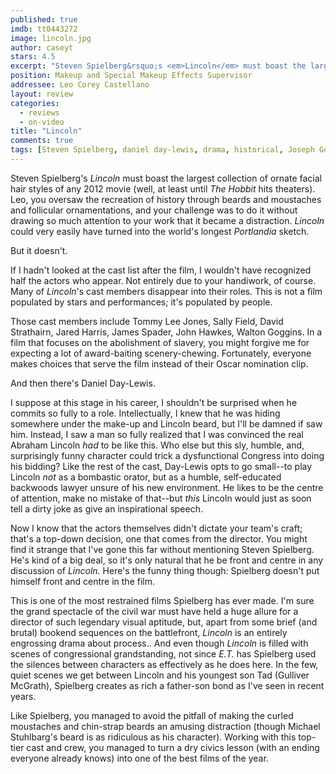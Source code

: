 ```yaml
---
published: true
imdb: tt0443272
image: lincoln.jpg
author: caseyt 
stars: 4.5
excerpt: "Steven Spielberg&rsquo;s <em>Lincoln</em> must boast the largest collection of ornate facial hair styles of any 2012 movie (well, at least until <em>The Hobbit</em> hits theaters). Leo, you oversaw the recreation of history through beards and moustaches and follicular ornamentations, and your challenge was to do it without drawing so much attention to your work that it became a distraction. <em>Lincoln</em> could very easily have turned into the world&rsquo;s longest <em>Portlandia</em> sketch."
position: Makeup and Special Makeup Effects Supervisor
addressee: Leo Corey Castellano
layout: review
categories: 
  - reviews
  - on-video
title: "Lincoln"
comments: true
tags: [Steven Spielberg, daniel day-lewis, drama, historical, Joseph Gordon-Levitt, Letters, lincoln, Tommy Lee Jones]
---
```

Steven Spielberg's _Lincoln_ must boast the largest collection of ornate facial hair styles of any 2012 movie (well, at least until _The Hobbit_ hits theaters). Leo, you oversaw the recreation of history through beards and moustaches and follicular ornamentations, and your challenge was to do it without drawing so much attention to your work that it became a distraction. _Lincoln_ could very easily have turned into the world's longest _Portlandia_ sketch.

But it doesn't.

If I hadn't looked at the cast list after the film, I wouldn't have recognized half the actors who appear. Not entirely due to your handiwork, of course. Many of _Lincoln_'s cast members disappear into their roles. This is not a film populated by stars and performances; it's populated by people.

Those cast members include Tommy Lee Jones, Sally Field, David Strathairn, Jared Harris, James Spader, John Hawkes, Walton Goggins. In a film that focuses on the abolishment of slavery, you might forgive me for expecting a lot of award-baiting scenery-chewing. Fortunately, everyone makes choices that serve the film instead of their Oscar nomination clip.

And then there's Daniel Day-Lewis.

I suppose at this stage in his career, I shouldn't be surprised when he commits so fully to a role. Intellectually, I knew that he was hiding somewhere under the make-up and Lincoln beard, but I'll be damned if saw him. Instead, I saw a man so fully realized that I was convinced the real Abraham Lincoln _had_ to be like this.  Who else but this sly, humble, and, surprisingly funny character could trick a dysfunctional Congress into doing his bidding? Like the rest of the cast, Day-Lewis opts to go small--to play Lincoln _not_ as a bombastic orator, but as a humble, self-educated backwoods lawyer unsure of his new environment. He likes to be the centre of attention, make no mistake of that--but _this_ Lincoln would just as soon tell a dirty joke as give an inspirational speech.

Now I know that the actors themselves didn't dictate your team's craft; that's a top-down decision, one that comes from the director. You might find it strange that I've gone this far without mentioning Steven Spielberg. He's kind of a big deal, so it's only natural that he be front and centre in any discussion of _Lincoln._ Here's the funny thing though: Spielberg doesn't put himself  front and centre in the film.

This is one of the most restrained films Spielberg has ever made. I'm sure the grand spectacle of the civil war must have held a huge allure for a director of such legendary visual aptitude, but, apart from some brief (and brutal) bookend sequences on the battlefront, _Lincoln_ is an entirely engrossing  drama about process.. And even though _Lincoln_ is filled with scenes of congressional grandstanding, not since _E.T._ has Spielberg used the silences between characters as effectively as he does here. In the few, quiet scenes we get between Lincoln and his youngest son Tad (Gulliver McGrath), Spielberg creates as rich a father-son bond as I've seen in recent years.

Like Spielberg, you managed to avoid the pitfall of making the curled moustaches and chin-strap beards an amusing distraction (though Michael Stuhlbarg's beard is as ridiculous as his character). Working with this top-tier cast and crew, you managed to turn a dry civics lesson (with an ending everyone already knows) into one of the best films of the year.